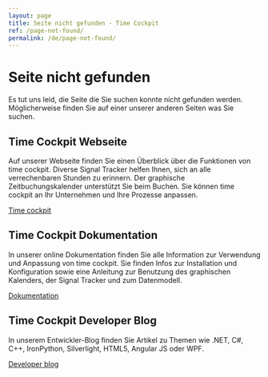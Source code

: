 ```yaml
---
layout: page
title: Seite nicht gefunden - Time Cockpit
ref: /page-not-found/
permalink: /de/page-not-found/
---
```


<h1>Seite nicht gefunden
		</h1><p>Es tut uns leid, die Seite die Sie suchen konnte nicht gefunden werden. Möglicherweise finden Sie auf einer unserer anderen Seiten was Sie suchen.
		</p><div class="row">
  <div class="col-sm-12 col-md-4">
    <h2>Time Cockpit Webseite
				</h2>
    <p>Auf unserer Webseite finden Sie einen Überblick über die Funktionen von time cockpit. Diverse Signal Tracker helfen Ihnen, sich an alle verrechenbaren Stunden zu erinnern. Der graphische Zeitbuchungskalender unterstützt Sie beim Buchen. Sie können time cockpit an Ihr Unternehmen und Ihre Prozesse anpassen.
				</p>
    <p class="textaligncenter">
      <a href="{{site.baseurl}}/de/home/" class="linkButton">Time cockpit</a>
    </p>
  </div>
  <div class="col-sm-12 col-md-4">
    <h2>Time Cockpit Dokumentation
				</h2>
    <p>In unserer online Dokumentation finden Sie alle Information zur Verwendung und Anpassung von time cockpit. Sie finden Infos zur Installation und Konfiguration sowie eine Anleitung zur Benutzung des graphischen Kalenders, der Signal Tracker und zum Datenmodell.
				</p>
    <p class="textaligncenter">
      <a href="http://help.timecockpit.com" class="linkButton">Dokumentation</a>
    </p>
  </div>
  <div class="col-sm-12 col-md-4">
    <h2>Time Cockpit Developer Blog
				</h2>
    <p>In unserem Entwickler-Blog finden Sie Artikel zu Themen wie .NET, C#, C++, IronPython, Silverlight, HTML5, Angular JS oder WPF.
				</p>
    <p class="textaligncenter">
      <a href="/page(d5e90cd4-e02d-490e-94ed-efb84872eeea)" class="linkButton">Developer blog</a>
    </p>
  </div>
</div>